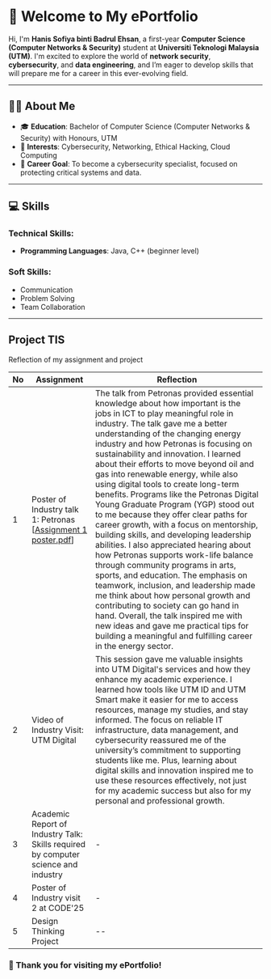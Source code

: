 # 🌟 Welcome to My ePortfolio  

Hi, I'm **Hanis Sofiya binti Badrul Ehsan**, a first-year **Computer Science (Computer Networks & Security)** student at **Universiti Teknologi Malaysia (UTM)**. I'm excited to explore the world of **network security**, **cybersecurity**, and **data engineering**, and I’m eager to develop skills that will prepare me for a career in this ever-evolving field.

---

## 🧑‍🎓 About Me  
- 🎓 **Education**: Bachelor of Computer Science (Computer Networks & Security) with Honours, UTM  
- 🌱 **Interests**: Cybersecurity, Networking, Ethical Hacking, Cloud Computing  
- 🎯 **Career Goal**: To become a cybersecurity specialist, focused on protecting critical systems and data.  

---

## 💻 Skills  
### **Technical Skills:**  
- **Programming Languages**: Java, C++ (beginner level)  

### **Soft Skills:**  
- Communication  
- Problem Solving  
- Team Collaboration  

---

## Project TIS

Reflection of my assignment and project

|   No    |Assignment                     |Reflection                   |
|-------- |-------------------------------|-----------------------------|
|     1   |Poster of Industry talk 1: Petronas [[Assignment 1 poster.pdf](https://github.com/miqbaltariq/SECP1513202420251/tree/main/06/hanissofiya#:~:text=..-,Assignment%201%20poster.pdf,-Add%20files%20via)]|The talk from Petronas provided essential knowledge about how important is the jobs in ICT to play meaningful role in industry. The talk gave me a better understanding of the changing energy industry and how Petronas is focusing on sustainability and innovation. I learned about their efforts to move beyond oil and gas into renewable energy, while also using digital tools to create long-term benefits. Programs like the Petronas Digital Young Graduate Program (YGP) stood out to me because they offer clear paths for career growth, with a focus on mentorship, building skills, and developing leadership abilities. I also appreciated hearing about how Petronas supports work-life balance through community programs in arts, sports, and education. The emphasis on teamwork, inclusion, and leadership made me think about how personal growth and contributing to society can go hand in hand. Overall, the talk inspired me with new ideas and gave me practical tips for building a meaningful and fulfilling career in the energy sector.             |
|     2   |Video of Industry Visit: UTM Digital            |This session gave me valuable insights into UTM Digital's services and how they enhance my academic experience. I learned how tools like UTM ID and UTM Smart make it easier for me to access resources, manage my studies, and stay informed. The focus on reliable IT infrastructure, data management, and cybersecurity reassured me of the university’s commitment to supporting students like me. Plus, learning about digital skills and innovation inspired me to use these resources effectively, not just for my academic success but also for my personal and professional growth.     |
|     3   |Academic Report of Industry Talk: Skills required by computer science and industry|-|
|     4   |Poster of Industry visit 2 at CODE'25|-|
|     5   |Design Thinking Project|--|

### 🌟 Thank you for visiting my ePortfolio!  
